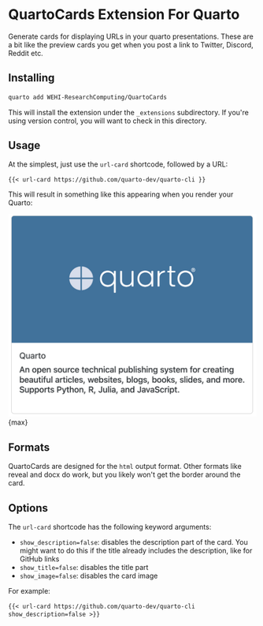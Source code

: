 # QuartoCards Extension For Quarto

Generate cards for displaying URLs in your quarto presentations.
These are a bit like the preview cards you get when you post a link to Twitter, Discord, Reddit etc.

## Installing

```bash
quarto add WEHI-ResearchComputing/QuartoCards
```

This will install the extension under the `_extensions` subdirectory.
If you're using version control, you will want to check in this directory.

## Usage

At the simplest, just use the `url-card` shortcode, followed by a URL:

```
{{< url-card https://github.com/quarto-dev/quarto-cli }}
```

This will result in something like this appearing when you render your Quarto:

![](quarto.png){max}

## Formats

QuartoCards are designed for the `html` output format.
Other formats like reveal and docx do work, but you likely won't get the border around the card.

## Options

The `url-card` shortcode has the following keyword arguments:
- `show_description=false`: disables the description part of the card. You might want to do this if the title already includes the description, like for GitHub links
- `show_title=false`: disables the title part
- `show_image=false`: disables the card image

For example:

```
{{< url-card https://github.com/quarto-dev/quarto-cli show_description=false >}}
```
